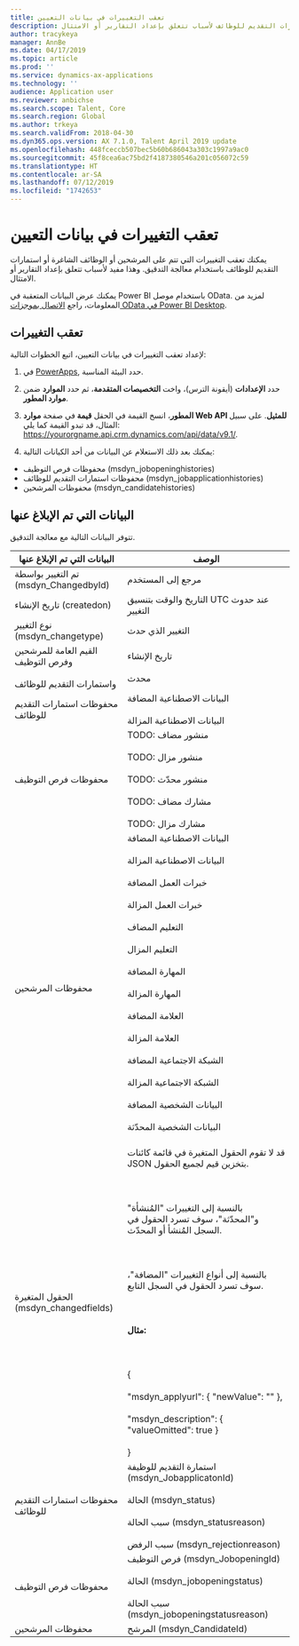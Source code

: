 ```yaml
---
title: تعقب التغييرات في بيانات التعيين
description: تسمح لك ميزة معالجة التدقيق بتعقب الوقت الذي يحدث فيه تغيير في المرشحين أو فرص التوظيف أو استمارات التقديم للوظائف لأسباب تتعلق بإعداد التقارير أو الامتثال.
author: tracykeya
manager: AnnBe
ms.date: 04/17/2019
ms.topic: article
ms.prod: ''
ms.service: dynamics-ax-applications
ms.technology: ''
audience: Application user
ms.reviewer: anbichse
ms.search.scope: Talent, Core
ms.search.region: Global
ms.author: trkeya
ms.search.validFrom: 2018-04-30
ms.dyn365.ops.version: AX 7.1.0, Talent April 2019 update
ms.openlocfilehash: 448fceccb507bec5b60b686043a303c1997a9ac0
ms.sourcegitcommit: 45f8cea6ac75bd2f4187380546a201c056072c59
ms.translationtype: HT
ms.contentlocale: ar-SA
ms.lasthandoff: 07/12/2019
ms.locfileid: "1742653"
---
```

# <a name="track-changes-in-recruiting-data"></a>تعقب التغييرات في بيانات التعيين

يمكنك تعقب التغييرات التي تتم على المرشحين أو الوظائف الشاغرة أو استمارات التقديم للوظائف باستخدام معالجة التدقيق. وهذا مفيد لأسباب تتعلق بإعداد التقارير أو الامتثال.

يمكنك عرض البيانات المتعقبة في Power BI باستخدام موصل OData. لمزيد من المعلومات، راجع [الاتصال بموجزات OData في Power BI Desktop](https://docs.microsoft.com/power-bi/desktop-connect-odata).

## <a name="track-changes"></a>تعقب التغييرات
لإعداد تعقب التغييرات في بيانات التعيين، اتبع الخطوات التالية:

1. في [PowerApps](https://web.powerapps.com), حدد البيئة المناسبة.

2. حدد **الإعدادات** (أيقونة الترس)، واخت **التخصيصات المتقدمة**، ثم حدد **الموارد** ضمن **موارد المطور**. 

3. في صفحة **موارد‏‎ المطور**، انسخ القيمة في الحقل **قيمة Web API للمثيل**. على سبيل المثال، قد تبدو القيمة كما يلي: https://yourorgname.api.crm.dynamics.com/api/data/v9.1/.

4. يمكنك بعد ذلك الاستعلام عن البيانات من أحد الكيانات التالية:
  - محفوظات فرص التوظيف (msdyn_jobopeninghistories)
  - محفوظات استمارات التقديم للوظائف (msdyn_jobapplicationhistories) 
  - محفوظات المرشحين (msdyn_candidatehistories)

## <a name="data-reported"></a>البيانات التي تم الإبلاغ عنها

تتوفر البيانات التالية مع معالجة التدقيق.

| البيانات التي تم الإبلاغ عنها | الوصف |
| --- | --- |
| تم التغيير بواسطة (msdyn_ChangedbyId) | مرجع إلى المستخدم |
| تاريخ الإنشاء (createdon) |  التاريخ والوقت بتنسيق UTC عند حدوث التغيير |
| نوع التغيير (msdyn_changetype) | التغيير الذي حدث |
| القيم العامة للمرشحين وفرص التوظيف <br></br>واستمارات التقديم للوظائف | تاريخ الإنشاء<br></br>محدث |
| محفوظات استمارات التقديم للوظائف | البيانات الاصطناعية المضافة <br></br>البيانات الاصطناعية المزالة |
| محفوظات فرص التوظيف | TODO: منشور مضاف <br></br>TODO: منشور مزال <br></br>TODO: منشور محدّث <br></br>TODO: مشارك مضاف <br></br>TODO: مشارك مزال |
| محفوظات المرشحين | البيانات الاصطناعية المضافة <br></br>البيانات الاصطناعية المزالة <br></br>خبرات العمل المضافة <br></br>خبرات العمل المزالة <br></br>التعليم المضاف <br></br>التعليم المزال <br></br>المهارة المضافة <br></br>المهارة المزالة <br></br>العلامة المضافة <br></br>العلامة المزالة <br></br>الشبكة الاجتماعية المضافة <br></br>الشبكة الاجتماعية المزالة <br></br>البيانات الشخصية المضافة <br></br>البيانات الشخصية المحدّثة<br></br> |
| الحقول المتغيرة (msdyn_changedfields) | قد لا تقوم الحقول المتغيرة في قائمة كائنات JSON بتخزين قيم لجميع الحقول.<br></br><br></br>بالنسبة إلى التغييرات "المُنشأة" و"المحدّثة"، سوف تسرد الحقول في السجل المُنشأ أو المحدّث.<br></br><br></br>بالنسبة إلى أنواع التغييرات "المضافة"، سوف تسرد الحقول في السجل التابع.<br></br><br></br>**مثال:**<br></br><br></br>{<br></br>  "msdyn_applyurl": { "newValue": "" },<br></br>  "msdyn_description": { "valueOmitted": true } <br></br>} |
|محفوظات استمارات التقديم للوظائف | استمارة التقديم للوظيفة‬ (msdyn_JobapplicatonId)<br></br>الحالة (msdyn_status) <br></br>سبب الحالة (msdyn_statusreason) <br></br>سبب الرفض (msdyn_rejectionreason) |
| محفوظات فرص التوظيف | فرص التوظيف (msdyn_JobopeningId) <br></br>الحالة (msdyn_jobopeningstatus) <br></br>سبب الحالة (msdyn_jobopeningstatusreason) |
| محفوظات المرشحين | المرشح (msdyn_CandidateId) |
